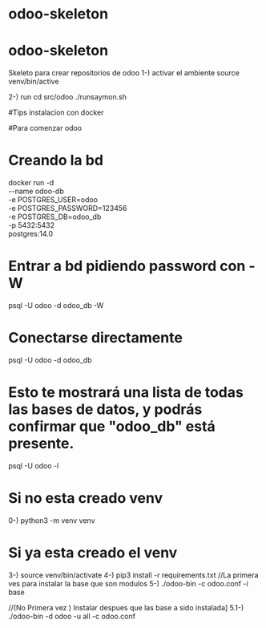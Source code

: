 # odoo-skeleton
# odoo-skeleton
Skeleto para crear repositorios de odoo
1-) activar el ambiente
 source venv/bin/active

2-) run
  cd src/odoo
./runsaymon.sh





#Tips instalacion con docker


#Para comenzar odoo

# Creando la bd 

docker run -d \
  --name odoo-db \
  -e POSTGRES_USER=odoo \
  -e POSTGRES_PASSWORD=123456 \
  -e POSTGRES_DB=odoo_db \
  -p 5432:5432 \
  postgres:14.0
 
 # Entrar a bd pidiendo password con -W
   psql -U odoo -d odoo_db -W

   # Conectarse directamente
   psql -U odoo -d odoo_db

   # Esto te mostrará una lista de todas las bases de datos, y podrás confirmar que "odoo_db" está presente.
   psql -U odoo -l




 # Si no esta creado venv
0-) python3 -m venv venv

# Si ya esta  creado el venv
3-) source venv/bin/activate
4-) pip3 install -r requirements.txt
//La primera ves para instalar la base que son modulos
5-) ./odoo-bin -c odoo.conf -i base

//(No Primera vez ) Instalar despues que las base a sido instalada]
5.1-)    ./odoo-bin -d odoo -u all -c odoo.conf
